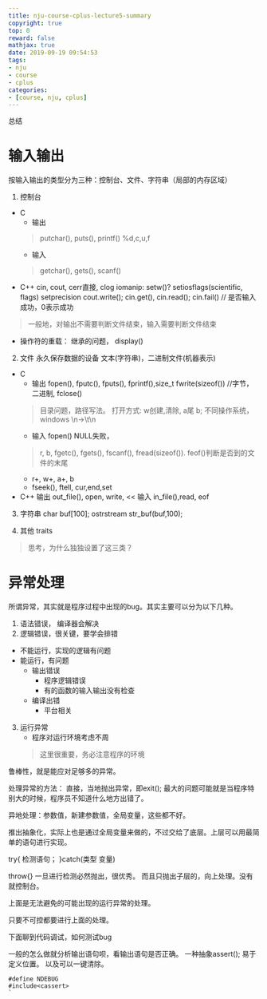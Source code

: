 ```yaml
---
title: nju-course-cplus-lecture5-summary
copyright: true
top: 0
reward: false
mathjax: true
date: 2019-09-19 09:54:53
tags:
- nju
- course
- cplus
categories:
- [course, nju, cplus]
---
```

总结

# 输入输出
按输入输出的类型分为三种：控制台、文件、字符串（局部的内存区域）
1. 控制台
- C
    - 输出
    > putchar(), puts(), printf()  %d,c,u,f
    - 输入
    > getchar(), gets(), scanf()
- C++
cin,  cout, cerr直接, clog
iomanip:   setw()?   setiosflags(scientific, flags) setprecision
cout.write();
cin.get(), cin.read(); 
cin.fail()  // 是否输入成功，0表示成功
> 一般地，对输出不需要判断文件结束，输入需要判断文件结束
- 操作符的重载： 继承的问题， display()

2. 文件
永久保存数据的设备
文本(字符串)，二进制文件(机器表示) 
- C
    - 输出
    fopen(), fputc(), fputs(), fprintf(),size_t fwrite(sizeof()) //字节，二进制, fclose()
    > 目录问题，路径写法。  打开方式: w创建,清除,  a尾  b; 不同操作系统，windows \n->\t\n
    - 输入
    fopen() NULL失败，
    > r, b,  fgetc(), fgets(), fscanf(), fread(sizeof()). feof()判断是否到的文件的末尾
    - r+, w+, a+,  b
    - fseek(), ftell, cur,end,set
- C++
输出
out_file(), open, write, <<
输入
in_file(),read,  eof

3. 字符串
char buf[100];
ostrstream str_buf(buf,100);

4. 其他
traits

> 思考，为什么独独设置了这三类？

# 异常处理

所谓异常，其实就是程序过程中出现的bug。其实主要可以分为以下几种。
1. 语法错误， 编译器会解决
2. 逻辑错误，很关键，要学会排错
- 不能运行，实现的逻辑有问题
- 能运行，有问题
    - 输出错误
        - 程序逻辑错误
        - 有的函数的输入输出没有检查
    - 编译出错
        - 平台相关
3. 运行异常
    - 程序对运行环境考虑不周
    > 这里很重要，务必注意程序的环境

鲁棒性，就是能应对足够多的异常。

处理异常的方法：
直接，当地抛出异常，即exit();
最大的问题可能就是当程序特别大的时候，程序员不知道什么地方出错了。

异地处理：参数值，新建参数值，全局变量，这些都不好。

推出抽象化，实际上也是通过全局变量来做的，不过交给了底层。上层可以用最简单的语句进行实现。

try{
    检测语句；
}catch(类型 变量)

throw{}
一旦进行检测必然抛出，很优秀。
而且只抛出子层的，向上处理。没有就控制台。

上面是无法避免的可能出现的运行异常的处理。

只要不可控都要进行上面的处理。

下面聊到代码调试，如何测试bug

一般的怎么做就分析输出语句呗，看输出语句是否正确。
一种抽象assert();
易于定义位置。
以及可以一键清除。
```
#define NDEBUG
#include<cassert>
`